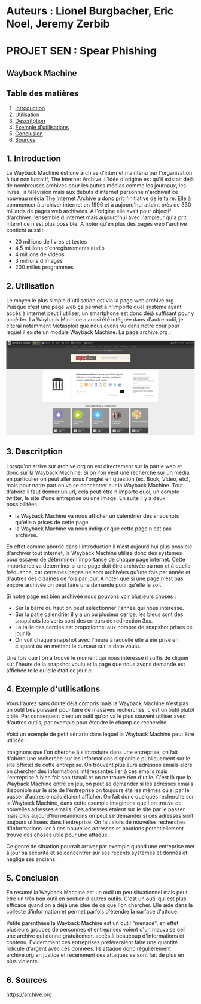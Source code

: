 # Auteurs : Lionel Burgbacher, Eric Noel, Jeremy Zerbib

# PROJET SEN : Spear Phishing

## Wayback Machine

## Table des matières 

1. [ Introduction ](#intro)
2. [ Utilisation ](#utili)
3. [ Descritption ](#desc)
4. [ Exemple d'utilisations ](#demo)
5. [ Conclusion ](#conc)
6. [ Sources ](#sources)

<a name="intro"></a>
## 1. Introduction

La Wayback Machine est une archive d'internet maintenu par l'organisation à but non lucratif, The Internet Archive.
L'idée d'origine est qu'il existait déjà de nombreuses archives pour les autres médias comme les journaux, les livres, la télévision 
mais aux débuts d'internet personne n'archivait ce nouveau média The Internet Archive a donc prit l'initiative de le faire.
Elle à commencer à archiver internet en 1996 et à aujourd'hui atteint près de 330 miliards de pages web archivées.
A l'origine elle avait pour objectif d'archiver l'ensemble d'internet mais aujourd'hui avec l'ampleur qu'a prit internt ce n'est plus possible.
A noter qu'en plus des pages web l'archive contient aussi :

- 20 millions de livres et textes
- 4,5 millions d'enregistrements audio
- 4 millions de vidéos
- 3 millions d'images
- 200 milles programmes


<a name="utili"></a>
## 2. Utilisation

Le moyen le plus simple d'utilisation est via la page web archive.org.
Puisque c'est une page web ça permet à n'importe quel système ayant accès à internet peut l'utiliser, un smartphone est donc déjà suffisant pour y accèder.
La Wayback Machine a aussi été intégrée dans d'autre outil, je citerai notamment Metasploit que nous avons vu dans notre cour pour lequel il existe un module Wayback Machine.
La page archive.org :

![archive_org](assets/archive_org.PNG)

<a name="desc"></a>
## 3. Descritption

Lorsqu'on arrive sur archive.org on est directement sur la partie web et donc sur la Wayback Machine.
Si on l'on veut une recherche sur un média en particulier on peut aller sous l'onglet en question (ex. Book, Video, etc), mais pour notre part on va se concentrer sur la Wayback Machine.
Tout d'abord il faut donner un url, cela peut-être n'importe quoi, un compte twitter, le site d'une entreprise ou une image.
En suite il y a deux possibilitées :

- la Wayback Machine va nous afficher un calendrier des snapshots qu'elle a prises de cette page
- la Wayback Machine va nous indiquer que cette page n'est pas archivée.

En effet comme abordé dans l'introduction il n'est aujourd'hui plus possible d'archiver tout internet, la Wayback Machine utilise donc des systèmes pour essayer de détérminer l'importance de chaque page internet.
Cette importance va déterminer si une page doit être archivée ou non et à quelle fréquance, car certaines pages ne sont archivées qu'une fois par année et d'autres des dizaines de fois par jour.
A noter que si une page n'est pas encore archivée on peut faire une demande pour qu'elle le soit.

Si notre page est bien archivée nous pouvons voir plusieurs choses :

- Sur la barre du haut on peut séléctionner l'année qui nous intéresse.
- Sur la patie calendrier il y a un ou plusieur cerlce, les bleus sont des snapshots les verts sont des erreurs de redirection 3xx.
- La taille des cercles est propotionnel aux nombre de snapshot prises ce jour là.
- On voit chaque snapshot avec l'heure à laquelle elle à été prise en cliquant ou en mettant le curseur sur la date voulu.

Une fois que l'on a trouvé le moment qui nous intéresse il suffis de cliquer sur l'heure de la snapshot voulu et la page que nous avons demandé est affichée telle qu'elle était ce jour ci.

<a name="demo"></a>
## 4. Exemple d'utilisations

Vous l'aurez sans doute déjà compris mais la Wayback Machine n'est pas un outil très puissant pour faire de massives recherches, c'est un outil plutôt ciblé.
Par consequent c'est un outil qu'on va le plus souvent utiliser avec d'autres outils, par exemple pour étendre le champ de recherche.

Voici un exemple de petit sénario dans lequel la Wayback Machine peut être utilisée :

Imaginons que l'on cherche à s'introduire dans une entreprise, on fait d'abord une recherche sur les informations disponible publiquement sur le site officiel de cette entreprise.
On trouvent plusieurs adresses emails alors on chercher des informations intéressantes lier à ces emails mais l'entreprise à bien fait son travail et on ne trouve rien d'utile.
C'est là que la Wayback Machine entre en jeu, on peut se demander si les adresses emails disponible sur le site de l'entreprise on toujours été les mêmes ou si par le passer d'autres emails étaient afficher.
On fait donc quelques recherche sur la Wayback Machine, dans cette exemple imaginons que l'on trouve de nouvelles adresses emails.
Ces adresses étaient sur le site par le passer mais plus aujourd'hui néanmoins on peut se demander si ces adresses sont toujours utilisées dans l'entreprise.
On fait alors de nouvelles recherches d'informations lier à ces nouvelles adresses et pourions potentiellement trouve des choses utile pour une attaque.

Ce genre de situation pourrait arriver par exemple quand une entreprise met à jour sa sécurité et se concentrer sur ses récents systèmes et donnés et néglige ses anciens.

<a name="conc"></a>
## 5. Conclusion

En resumé la Wayback Machine est un outil un peu situationnel mais peut être un très bon outil en soutien d'autres outils.
C'est un outil qui est plus efficace quand on a déjà une idée de ce que l'on chercher.
Elle aide dans la collecte d'information et permet parfois d'étendre la surface d'attque.

Petite parenthèse la Wayback Machine est un outil "menacé", en effet plusieurs groupes de personnes et entreprises voient d'un mauvaise oeil une archive qui donne gratuitement accès à beaucoup d'informations et contenu.
Evidemment ces entreprises préfèreraient faire une quantité ridicule d'argent avec ces données.
Ils attaque donc régulièrement archive.org en justice et recemment ces attaques se sont fait de plus en plus violente. 

<a name="sources"></a>
## 6. Sources

https://archive.org

